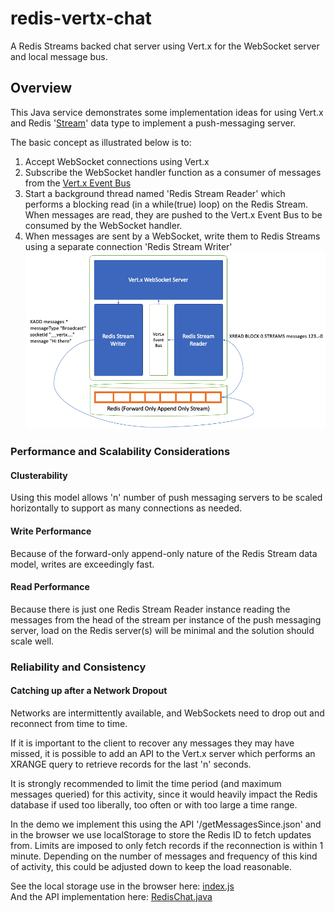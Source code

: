 # redis-vertx-chat
A Redis Streams backed chat server using Vert.x for the WebSocket server and local message bus.

## Overview
This Java service demonstrates some implementation ideas for using Vert.x and Redis '[Stream](https://redis.io/topics/streams-intro)' data type to implement a push-messaging server.

The basic concept as illustrated below is to:
1) Accept WebSocket connections using Vert.x
2) Subscribe the WebSocket handler function as a consumer of messages from the  [Vert.x Event Bus](https://vertx.io/docs/apidocs/io/vertx/core/eventbus/EventBus.html)
3) Start a background thread named 'Redis Stream Reader' which performs a blocking read (in a while(true) loop) on the Redis Stream. When messages are read, they are pushed to the Vert.x Event Bus to be consumed by the WebSocket handler.
4) When messages are sent by a WebSocket, write them to Redis Streams using a separate connection 'Redis Stream Writer'
![An diagram of the system also described in detail here](docs/overview.png)

### Performance and Scalability Considerations

#### Clusterability
Using this model allows 'n' number of push messaging servers to be scaled horizontally to support as many connections as needed.

#### Write Performance
Because of the forward-only append-only nature of the Redis Stream data model, writes are exceedingly fast.

#### Read Performance
Because there is just one Redis Stream Reader instance reading the messages from the head of the stream per instance of the push messaging server, load on the Redis server(s) will be minimal and the solution should scale well.

### Reliability and Consistency

#### Catching up after a Network Dropout
Networks are intermittently available, and WebSockets need to drop out and reconnect from time to time.  

If it is important to the client to recover any messages they may have missed, it is possible to add an API to the Vert.x server which performs an XRANGE query to retrieve records for the last 'n' seconds.

It is strongly recommended to limit the time period (and maximum messages queried) for this activity, since it would heavily impact the Redis database if used too liberally, too often or with too large a time range.

In the demo we implement this using the API '/getMessagesSince.json' and in the browser we use localStorage to store the Redis ID to fetch updates from. Limits are imposed to only fetch records if the reconnection is within 1 minute. Depending on the number of messages and frequency of this kind of activity, this could be adjusted down to keep the load reasonable. 

See the local storage use in the browser here: [index.js](src/main/resources/webroot/index.js)  
And the API implementation here: [RedisChat.java](src/main/java/com/mycodefu/RedisChat.java)

